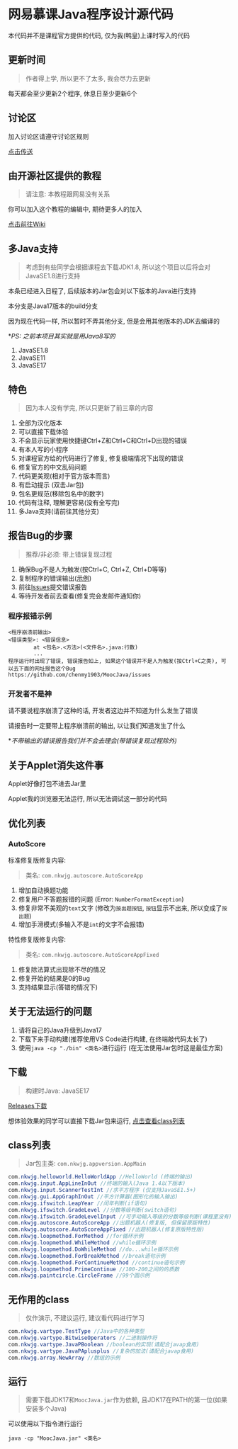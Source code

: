 # 网易慕课Java程序设计源代码

本代码并不是课程官方提供的代码, 仅为我(鸭皇)上课时写入的代码

## 更新时间

> 作者得上学, 所以更不了太多, 我会尽力去更新

每天都会至少更新2个程序, 休息日至少更新6个

## 讨论区

加入讨论区请遵守讨论区规则

[点击传送](https://github.com/chenmy1903/MoocJava/discussions)

## 由开源社区提供的教程

> 请注意: 本教程跟网易没有关系

你可以加入这个教程的编辑中, 期待更多人的加入

[点击前往Wiki](https://github.com/chenmy1903/MoocJava/wiki)

## 多Java支持

> 考虑到有些同学会根据课程去下载JDK1.8, 所以这个项目以后将会对JavaSE1.8进行支持

本条已经进入日程了, 后续版本的Jar包会对以下版本的Java进行支持

本分支是Java17版本的build分支

因为现在代码一样, 所以暂时不弄其他分支, 但是会用其他版本的JDK去编译的

**PS: 之前本项目其实就是用Java8写的*

1. JavaSE1.8
2. JavaSE11
3. JavaSE17

## 特色

> 因为本人没有学完, 所以只更新了前三章的内容

1. 全部为汉化版本
2. 可以直接下载体验
3. 不会显示玩家使用快捷键Ctrl+Z和Ctrl+C和Ctrl+D出现的错误
4. 有本人写的小程序
5. 对课程官方给的代码进行了修复, 修复极端情况下出现的错误
6. 修复官方的中文乱码问题
7. 代码更美观(相对于官方版本而言)
8. 有启动提示 (双击Jar包)
9. 包名更规范(移除包名中的数字)
10. 代码有注释, 理解更容易(没有全写完)
11. 多Java支持(请前往其他分支)

## 报告Bug的步骤

> 推荐/非必须: 带上错误复现过程

1. 确保Bug不是人为触发(按Ctrl+C, Ctrl+Z, Ctrl+D等等)
2. 复制程序的错误输出([示例](#程序报错示例))
3. 前往[Issues](https://github.com/chenmy1903/MoocJava/issues)提交错误报告
4. 等待开发者前去查看(修复完会发邮件通知你)

### 程序报错示例

```text
<程序崩溃前输出>
<错误类型>: <错误信息>
        at <包名>.<方法>(<文件名>.java:行数)
        ...
程序运行时出现了错误, 错误报告如上, 如果这个错误并不是人为触发(按Ctrl+C之类), 可以去下面的网址报告这个Bug
https://github.com/chenmy1903/MoocJava/issues
```

### 开发者不是神

请不要说程序崩溃了这种的话, 开发者这边并不知道为什么发生了错误

请报告时一定要带上程序崩溃前的输出, 以让我们知道发生了什么

**不带输出的错误报告我们并不会去理会(带错误复现过程除外)*

## 关于Applet消失这件事

Applet好像打包不进去Jar里

Applet我的浏览器无法运行, 所以无法调试这一部分的代码

## 优化列表

### AutoScore

标准修复版修复内容:

> 类名: `com.nkwjg.autoscore.AutoScoreApp`

1. 增加自动换题功能
2. 修复用户不答题报错的问题 (Error: `NumberFormatException`)
3. 修复非常不美观的`text`文字 (修改为`按出题按钮`, `按钮`显示不出来, 所以变成了`按出题`)
4. 增加手滑模式(多输入不是`int`的文字不会报错)

特性修复版修复内容:

> 类名: `com.nkwjg.autoscore.AutoScoreAppFixed`

1. 修复除法算式出现除不尽的情况
2. 修复开始的结果是0的Bug
3. 支持结果显示(答错的情况下)

## 关于无法运行的问题

1. 请将自己的Java升级到Java17
2. 下载下来手动构建(推荐使用VS Code进行构建, 在终端敲代码太长了)
3. 使用`java -cp "./bin" <类名>`进行运行 (在无法使用Jar包时这是最佳方案)

## 下载

> 构建时Java: JavaSE17

[Releases下载](https://github.com/chenmy1903/MoocJava/releases)

想体验效果的同学可以直接下载Jar包来运行, [点击查看class列表](#class列表)

## class列表

> Jar包主类: `com.nkwjg.appversion.AppMain`

```java
com.nkwjg.helloworld.HelloWorldApp //HelloWorld (终端的输出)
com.nkwjg.input.AppLineInOut //终端的输入(Java 1.4以下版本)
com.nkwjg.input.ScannerTestInt //求平方程序 (仅支持JavaSE1.5+)
com.nkwjg.gui.AppGraphInOut //平方计算器(图形化的输入输出)
com.nkwjg.ifswitch.LeapYear //闰年判断(if语句)
com.nkwjg.ifswitch.GradeLevel //分数等级判断(switch语句)
com.nkwjg.ifswitch.GradeLevelInput //可手动输入等级的分数等级判断(课程里没有)
com.nkwjg.autoscore.AutoScoreApp //出题机器人(修复版, 但保留原版特性)
com.nkwjg.autoscore.AutoScoreAppFixed //出题机器人(修复原版特性版)
com.nkwjg.loopmethod.ForMethod //for循环示例
com.nkwjg.loopmethod.WhileMethod //while循环示例
com.nkwjg.loopmethod.DoWhileMethod //do...while循环示例
com.nkwjg.loopmethod.ForBreakMethod //break语句示例
com.nkwjg.loopmethod.ForContinueMethod //continue语句示例
com.nkwjg.loopmethod.PrimeContinue //100-200之间的的质数
com.nkwjg.paintcircle.CircleFrame //99个圆示例
```

## 无作用的class

> 仅作演示, 不建议运行, 建议看代码进行学习

```java
com.nkwjg.vartype.TestType //Java中的各种类型
com.nkwjg.vartype.BitwiseOperators //二进制操作符
com.nkwjg.vartype.JavaPBoolean //boolean的实现(请配合javap食用)
com.nkwjg.vartype.JavaPAplusplus //复杂的加法(请配合javap食用)
com.nkwjg.array.NewArray //数组的示例
```

## 运行

> 需要下载JDK17和`MoocJava.jar`作为依赖, 且JDK17在PATH的第一位(如果安装多个Java)

可以使用以下指令进行运行

```batch
java -cp "MoocJava.jar" <类名>
```
